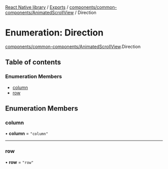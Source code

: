 [React Native library](../index.md) / [Exports](../modules.md) / [components/common-components/AnimatedScrollView](../modules/components_common_components_AnimatedScrollView.md) / Direction

# Enumeration: Direction

[components/common-components/AnimatedScrollView](../modules/components_common_components_AnimatedScrollView.md).Direction

## Table of contents

### Enumeration Members

- [column](components_common_components_AnimatedScrollView.Direction.md#column)
- [row](components_common_components_AnimatedScrollView.Direction.md#row)

## Enumeration Members

### column

• **column** = ``"column"``

___

### row

• **row** = ``"row"``
